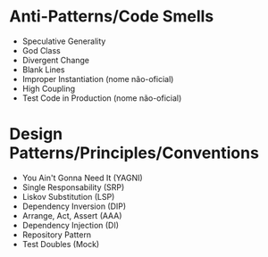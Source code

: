 # Anti-Patterns/Code Smells
- Speculative Generality
- God Class
- Divergent Change
- Blank Lines
- Improper Instantiation (nome não-oficial)
- High Coupling
- Test Code in Production (nome não-oficial)

# Design Patterns/Principles/Conventions
- You Ain't Gonna Need It (YAGNI)
- Single Responsability (SRP)
- Liskov Substitution (LSP)
- Dependency Inversion (DIP)
- Arrange, Act, Assert (AAA)
- Dependency Injection (DI)
- Repository Pattern
- Test Doubles (Mock)